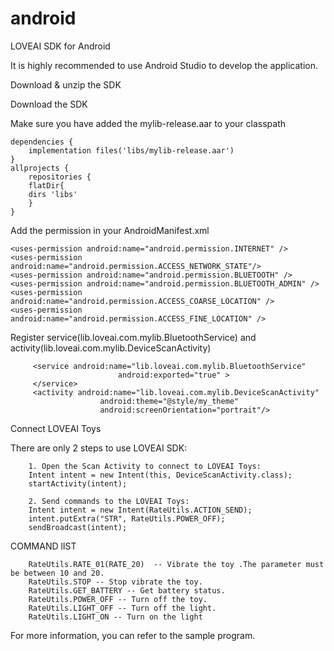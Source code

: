 # android
LOVEAI SDK for Android

It is highly recommended to use Android Studio to develop the application.

Download & unzip the SDK

Download the SDK

Make sure you have added the mylib-release.aar to your classpath

    dependencies {
        implementation files('libs/mylib-release.aar')
    }
    allprojects {
        repositories {
        flatDir{
        dirs 'libs'
        }
    }

Add the permission in your AndroidManifest.xml

	<uses-permission android:name="android.permission.INTERNET" />
	<uses-permission android:name="android.permission.ACCESS_NETWORK_STATE"/>
	<uses-permission android:name="android.permission.BLUETOOTH" />
	<uses-permission android:name="android.permission.BLUETOOTH_ADMIN" />
	<uses-permission android:name="android.permission.ACCESS_COARSE_LOCATION" />
	<uses-permission android:name="android.permission.ACCESS_FINE_LOCATION" />

Register service(lib.loveai.com.mylib.BluetoothService) and activity(lib.loveai.com.mylib.DeviceScanActivity)

		 <service android:name="lib.loveai.com.mylib.BluetoothService"
							android:exported="true" >
		 </service>
		 <activity android:name="lib.loveai.com.mylib.DeviceScanActivity"
						android:theme="@style/my_theme"
						android:screenOrientation="portrait"/>
						
Connect LOVEAI Toys

There are only 2 steps to use LOVEAI SDK:

        1. Open the Scan Activity to connect to LOVEAI Toys:
        Intent intent = new Intent(this, DeviceScanActivity.class);
        startActivity(intent);

        2. Send commands to the LOVEAI Toys:
        Intent intent = new Intent(RateUtils.ACTION_SEND);
        intent.putExtra("STR", RateUtils.POWER_OFF);
        sendBroadcast(intent);


COMMAND lIST

        RateUtils.RATE_01(RATE_20)  -- Vibrate the toy .The parameter must be between 10 and 20.
        RateUtils.STOP -- Stop vibrate the toy.
        RateUtils.GET_BATTERY -- Get battery status.
        RateUtils.POWER_OFF -- Turn off the toy.
        RateUtils.LIGHT_OFF -- Turn off the light.
        RateUtils.LIGHT_ON -- Turn on the light

 For more information, you can refer to the sample program.
